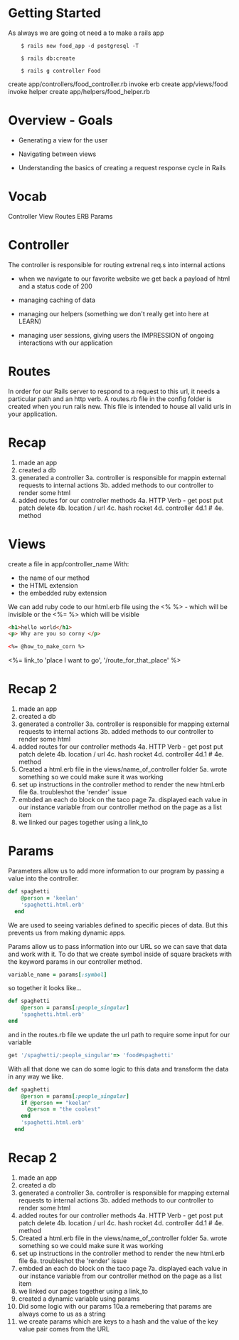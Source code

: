 # Getting Started
As always we are going ot need a to make a rails app
```
    $ rails new food_app -d postgresql -T

    $ rails db:create

    $ rails g controller Food 
```

create  app/controllers/food_controller.rb
invoke  erb
create    app/views/food
invoke  helper
create    app/helpers/food_helper.rb

# Overview - Goals
- Generating a view for the user

- Navigating between views

- Understanding the basics of creating a request response cycle in Rails

# Vocab
Controller
View
Routes
ERB
Params


# Controller
The controller is responsible for routing extrenal req.s into internal actions

  - when we navigate to our favorite website we get back a payload of html and a status code of 200

- managing caching of data
- managing our helpers (something we don't really get into here at LEARN)
- managing user sessions, giving users the IMPRESSION of ongoing interactions with our application

# Routes
 In order for our Rails server to respond to a request to this url, it needs a particular path and an http verb. A routes.rb file in the config folder is created when you run rails new. This file is intended to house all valid urls in your application.

 # Recap
1. made an app
2. created a db
3. generated a controller
  3a. controller is responsible for mappin external requests to internal actions
  3b. added methods to our controller to render some html
4.  added routes for our controller methods
  4a. HTTP Verb - get post put patch delete
  4b. location / url
  4c. hash rocket 
  4d. controller
    4d.1 #
  4e. method

# Views
create a file in app/controller_name
With: 
- the name of our method
- the HTML extension
- the embedded ruby extension


We can add ruby code to our html.erb file using the 
  <% %> - which will be invisible
  or the
  <%= %> which will be visible
```html
<h1>hello world</h1>
<p> Why are you so corny </p>

<%= @how_to_make_corn %>
```

<%= link_to 'place I want to go', '/route_for_that_place' %>


# Recap 2
1. made an app
2. created a db
3. generated a controller
  3a. controller is responsible for mapping external requests to internal actions
  3b. added methods to our controller to render some html
4.  added routes for our controller methods
  4a. HTTP Verb - get post put patch delete
  4b. location / url
  4c. hash rocket 
  4d. controller
    4d.1 #
  4e. method
5. Created a html.erb file in the views/name_of_controller folder
  5a. wrote something so we could make sure it was working
6. set up instructions in the controller method to render the new html.erb file
  6a. troubleshot the 'render' issue
7. embded an each do block on the taco page
  7a. displayed each value in our instance variable from our controller method on the page as a list item
8. we linked our pages together using a link_to

# Params
Parameters allow us to add more information to our program by passing a value into the controller.
```ruby
def spaghetti
    @person = 'keelan'
    'spaghetti.html.erb'
  end
```
We are used to seeing variables defined to specific pieces of data. But this prevents us from making dynamic apps. 


Params allow us to pass information into our URL so we can save that data and work with it. To do that we create symbol inside of square brackets with the keyword params in our controller method.

```ruby
variable_name = params[:symbol]
```
so together it looks like...
```ruby
def spaghetti
    @person = params[:people_singular]
    'spaghetti.html.erb'
end
```
and in the routes.rb file we update the url path to require some input for our variable
```ruby
get '/spaghetti/:people_singular'=> 'food#spaghetti'
```


With all that done we can do some logic to this data and transform the data in any way we like. 
```ruby
def spaghetti
    @person = params[:people_singular]
    if @person == "keelan"
      @person = "the coolest"
    end
    'spaghetti.html.erb'
  end
```

# Recap 2
1. made an app
2. created a db
3. generated a controller
  3a. controller is responsible for mapping external requests to internal actions
  3b. added methods to our controller to render some html
4.  added routes for our controller methods
  4a. HTTP Verb - get post put patch delete
  4b. location / url
  4c. hash rocket 
  4d. controller
    4d.1 #
  4e. method
5. Created a html.erb file in the views/name_of_controller folder
  5a. wrote something so we could make sure it was working
6. set up instructions in the controller method to render the new html.erb file
  6a. troubleshot the 'render' issue
7. embded an each do block on the taco page
  7a. displayed each value in our instance variable from our controller method on the page as a list item
8. we linked our pages together using a link_to
9. created a dynamic variable using params
10. Did some logic with our params
  10a.a remebering that params are always come to us as a string
11. we create params which are keys to a hash and the value of the key value pair comes from the URL